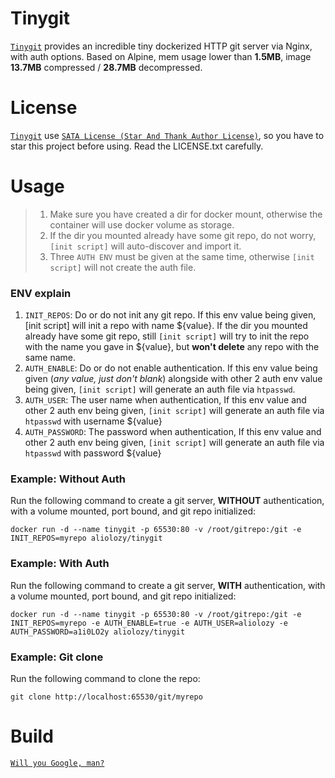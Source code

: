 # Tinygit
[`Tinygit`](https://github.com/AlioLozy/tinygit) provides an incredible tiny dockerized HTTP git server via Nginx, with auth options. Based on Alpine, mem usage lower than **1.5MB**, image **13.7MB** compressed / **28.7MB** decompressed.

# License
[`Tinygit`](https://github.com/AlioLozy/tinygit) use [`SATA License (Star And Thank Author License)`](https://github.com/zTrix/sata-license), so you have to star this project before using. Read the LICENSE.txt carefully.

# Usage
> 1. Make sure you have created a dir for docker mount, otherwise the container will use docker volume as storage.
> 2. If the dir you mounted already have some git repo, do not worry, `[init script]` will auto-discover and import it.
> 3. Three `AUTH ENV` must be given at the same time, otherwise `[init script]` will not create the auth file. 

### ENV explain
1. `INIT_REPOS`: Do or do not init any git repo. If this env value being given, [init script] will init a repo with name ${value}. If the dir you mounted already have some git repo, still `[init script]` will try to init the repo with the name you gave in ${value}, but **won't delete** any repo with the same name. 
2. `AUTH_ENABLE`: Do or do not enable authentication. If this env value being given (*any value, just don't blank*) alongside with other 2 auth env value being given, `[init script]` will generate an auth file via `htpasswd`.
2. `AUTH_USER`: The user name when authentication, If this env value and other 2 auth env being given, `[init script]` will generate an auth file via `htpasswd` with username ${value}
3. `AUTH_PASSWORD`: The password when authentication, If this env value and other 2 auth env being given, `[init script]` will generate an auth file via `htpasswd` with password ${value}

### Example: Without Auth
Run the following command to create a git server, **WITHOUT** authentication, with a volume mounted, port bound, and git repo initialized:

`docker run -d --name tinygit -p 65530:80 -v /root/gitrepo:/git -e INIT_REPOS=myrepo aliolozy/tinygit`

### Example: With Auth
Run the following command to create a git server, **WITH** authentication, with a volume mounted, port bound, and git repo initialized:

`docker run -d --name tinygit -p 65530:80 -v /root/gitrepo:/git -e INIT_REPOS=myrepo -e AUTH_ENABLE=true -e AUTH_USER=aliolozy -e AUTH_PASSWORD=a1i0LO2y aliolozy/tinygit`

### Example: Git clone
Run the following command to clone the repo:

`git clone http://localhost:65530/git/myrepo`

# Build

[`Will you Google, man?`](https://www.google.com/search?q=how+to+build+a+docker+image+with+dockerfile&oq=how+to+build+a+docker+image)
